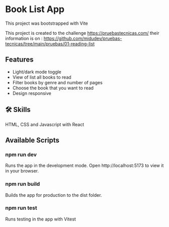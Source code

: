 # Book List App

This project was bootstrapped with Vite

This project is created to the challenge
https://pruebastecnicas.com/
their information is on :
https://github.com/midudev/pruebas-tecnicas/tree/main/pruebas/01-reading-list

## Features

- Light/dark mode toggle
- View of list all books to read
- Filter books by genre and number of pages
- Choose the book that you want to read
- Design responsive

## 🛠 Skills

HTML, CSS and Javascript with React

## Available Scripts

### npm run dev

Runs the app in the development mode.
Open http://localhost:5173 to view it in your browser.

### npm run build

Builds the app for production to the dist folder.

### npm run test

Runs testing in the app with Vitest
